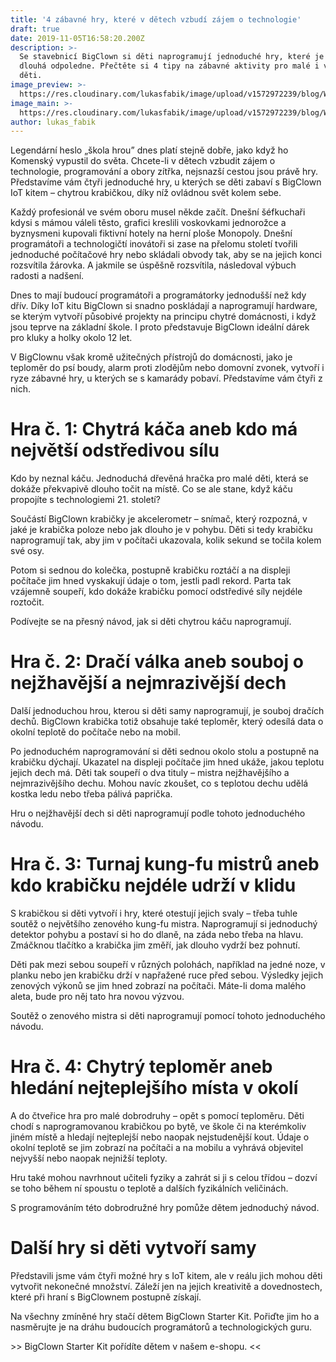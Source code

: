 ```yaml
---
title: '4 zábavné hry, které v dětech vzbudí zájem o technologie'
draft: true
date: 2019-11-05T16:58:20.200Z
description: >-
  Se stavebnicí BigClown si děti naprogramují jednoduché hry, které je zabaví na
  dlouhá odpoledne. Přečtěte si 4 tipy na zábavné aktivity pro malé i velké
  děti. 
image_preview: >-
  https://res.cloudinary.com/lukasfabik/image/upload/v1572972239/blog/Workshop_01.png
image_main: >-
  https://res.cloudinary.com/lukasfabik/image/upload/v1572972239/blog/Workshop_01.png
author: lukas_fabik
---
```

Legendární heslo „škola hrou” dnes platí stejně dobře, jako když ho Komenský vypustil do světa. Chcete-li v dětech vzbudit zájem o technologie, programování a obory zítřka, nejsnazší cestou jsou právě hry. Představíme vám čtyři jednoduché hry, u kterých se děti zabaví s BigClown IoT kitem – chytrou krabičkou, díky níž ovládnou svět kolem sebe.

Každý profesionál ve svém oboru musel někde začít. Dnešní šéfkuchaři kdysi s mámou váleli těsto, grafici kreslili voskovkami jednorožce a byznysmeni kupovali fiktivní hotely na herní ploše Monopoly. Dnešní programátoři a technologičtí inovátoři si zase na přelomu století tvořili jednoduché počítačové hry nebo skládali obvody tak, aby se na jejich konci rozsvítila žárovka. A jakmile se úspěšně rozsvítila, následoval výbuch radosti a nadšení.

Dnes to mají budoucí programátoři a programátorky jednodušší než kdy dřív. Díky IoT kitu BigClown si snadno poskládají a naprogramují hardware, se kterým vytvoří působivé projekty na principu chytré domácnosti, i když jsou teprve na základní škole. I proto představuje BigClown ideální dárek pro kluky a holky okolo 12 let.

V BigClownu však kromě užitečných přístrojů do domácnosti, jako je teploměr do psí boudy, alarm proti zlodějům nebo domovní zvonek, vytvoří i ryze zábavné hry, u kterých se s kamarády pobaví. Představíme vám čtyři z nich.

# Hra č. 1: Chytrá káča aneb kdo má největší odstředivou sílu

Kdo by neznal káču. Jednoduchá dřevěná hračka pro malé děti, která se dokáže překvapivě dlouho točit na místě. Co se ale stane, když káču propojíte s technologiemi 21. století?

Součástí BigClown krabičky je akcelerometr – snímač, který rozpozná, v jaké je krabička poloze nebo jak dlouho je v pohybu. Děti si tedy krabičku naprogramují tak, aby jim v počítači ukazovala, kolik sekund se točila kolem své osy.

Potom si sednou do kolečka, postupně krabičku roztáčí a na displeji počítače jim hned vyskakují údaje o tom, jestli padl rekord. Parta tak vzájemně soupeří, kdo dokáže krabičku pomocí odstředivé síly nejdéle roztočit.

Podívejte se na přesný návod, jak si děti chytrou káču naprogramují.

# Hra č. 2: Dračí válka aneb souboj o nejžhavější a nejmrazivější dech

Další jednoduchou hrou, kterou si děti samy naprogramují, je souboj dračích dechů. BigClown krabička totiž obsahuje také teploměr, který odesílá data o okolní teplotě do počítače nebo na mobil.

Po jednoduchém naprogramování si děti sednou okolo stolu a postupně na krabičku dýchají. Ukazatel na displeji počítače jim hned ukáže, jakou teplotu jejich dech má. Děti tak soupeří o dva tituly – mistra nejžhavějšího a nejmrazivějšího dechu. Mohou navíc zkoušet, co s teplotou dechu udělá kostka ledu nebo třeba pálivá paprička.

Hru o nejžhavější dech si děti naprogramují podle tohoto jednoduchého návodu.

# Hra č. 3: Turnaj kung-fu mistrů aneb kdo krabičku nejdéle udrží v klidu

S krabičkou si děti vytvoří i hry, které otestují jejich svaly – třeba tuhle soutěž o největšího zenového kung-fu mistra. Naprogramují si jednoduchý detektor pohybu a postaví si ho do dlaně, na záda nebo třeba na hlavu. Zmáčknou tlačítko a krabička jim změří, jak dlouho vydrží bez pohnutí.

Děti pak mezi sebou soupeří v různých polohách, například na jedné noze, v planku nebo jen krabičku drží v napřažené ruce před sebou. Výsledky jejich zenových výkonů se jim hned zobrazí na počítači. Máte-li doma malého aleta, bude pro něj tato hra novou výzvou.

Soutěž o zenového mistra si děti naprogramují pomocí tohoto jednoduchého návodu.

# Hra č. 4: Chytrý teploměr aneb hledání nejteplejšího místa v okolí

A do čtveřice hra pro malé dobrodruhy – opět s pomocí teploměru. Děti chodí s naprogramovanou krabičkou po bytě, ve škole či na kterémkoliv jiném místě a hledají nejteplejší nebo naopak nejstudenější kout. Údaje o okolní teplotě se jim zobrazí na počítači a na mobilu a vyhrává objevitel nejvyšší nebo naopak nejnižší teploty.

Hru také mohou navrhnout učiteli fyziky a zahrát si ji s celou třídou – dozví se toho během ní spoustu o teplotě a dalších fyzikálních veličinách. 

S programováním této dobrodružné hry pomůže dětem jednoduchý návod.

# Další hry si děti vytvoří samy

Představili jsme vám čtyři možné hry s IoT kitem, ale v reálu jich mohou děti vytvořit nekonečné množství. Záleží jen na jejich kreativitě a dovednostech, které při hraní s BigClownem postupně získají.

Na všechny zmíněné hry stačí dětem BigClown Starter Kit. Pořiďte jim ho a nasměrujte je na dráhu budoucích programátorů a technologických guru.

\>> BigClown Starter Kit pořídíte dětem v našem e-shopu. <<

#
